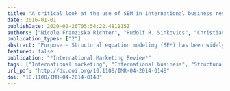 ```yaml
---
title: "A critical look at the use of SEM in international business research"
date: 2016-01-01
publishDate: 2020-02-26T05:54:22.481115Z
authors: ["Nicole Franziska Richter", "Rudolf R. Sinkovics", "Christian M. Ringle", "Christopher Schlägel"]
publication_types: ["2"]
abstract: "Purpose – Structural equation modeling (SEM) has been widely used to examine complex research models in international business and marketing research. While the covariance-based SEM (CB-SEM) approach is dominant, the authors argue that the field’s dynamic nature and the sometimes early stage of theory development more often require a partial least squares SEM (PLS-SEM) approach. The purpose of this paper is to critically review the application of SEM techniques in the field.  Design/methodology/approach – The authors searched six journals with an international business (and marketing) focus (Management International Review, Journal of International Business Studies, Journal of International Management, International Marketing Review, Journal of World Business, International Business Review) from 1990 to 2013. The authors reviewed all articles that apply SEM, analyzed their research objectives and methodology choices, and assessed whether the PLS-SEM papers followed the best practices outlined in the past. Findings – Of the articles, 379 utilized CB-SEM and 45 PLS-SEM. The reasons for using PLS-SEM referred largely to sampling and data measurement issues and did not sufficiently build on the procedure’s benefits that stem from its design for predictive and exploratory purposes. Thus, the procedure’s key benefits, which might be fruitful for the theorizing process, are not being fully exploited. Furthermore, authors need to better follow best practices to truly advance theory building. Research limitations/implications – The authors examined a subset of journals in the field and did not include general management journals that publish international business and marketingrelated studies. Fur-thermore, the authors found only limited use of PLS-SEM in the journals the authors considered relevant to the study. Originality/value – The study contributes to the literature by providing researchers seeking to adopt SEM as an analytical method with practical guidelines for making better choices concerning an appropriate SEM approach. Furthermore, based on a systematic review of current practices in the international business and marketing literature, the authors identify critical challenges in the selection and use of SEM procedures and offer concrete recommendations for better practice. Keywords International marketing, International business, Structural equation modelling, Covariance-based SEM, Partial least squares SEM. Paper type - Research paper"
featured: false
publication: "*International Marketing Review*"
tags: ["International marketing", "International business", "Structural equation modelling", "Covariance-based SEM", "CB-SEM", "Partial least squares", "PLS-SEM"]
url_pdf: "http://dx.doi.org/10.1108/IMR-04-2014-0148"
doi: "10.1108/IMR-04-2014-0148"
---
```


